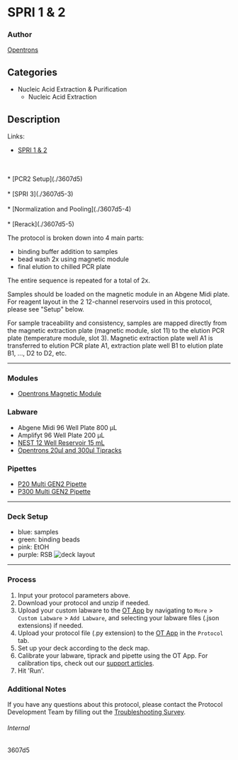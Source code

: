# SPRI 1 & 2

### Author
[Opentrons](https://opentrons.com/)

## Categories
* Nucleic Acid Extraction & Purification
	* Nucleic Acid Extraction

## Description

Links:  
* [SPRI 1 & 2](./3607d5-2)
<br />
<br />
* [PCR2 Setup](./3607d5)
<br />
<br />
* [SPRI 3](./3607d5-3)
<br />
<br />
* [Normalization and Pooling](./3607d5-4)
<br />
<br />
* [Rerack](./3607d5-5)

The protocol is broken down into 4 main parts:
* binding buffer addition to samples
* bead wash 2x using magnetic module
* final elution to chilled PCR plate

The entire sequence is repeated for a total of 2x.

Samples should be loaded on the magnetic module in an Abgene Midi plate. For reagent layout in the 2 12-channel reservoirs used in this protocol, please see "Setup" below.

For sample traceability and consistency, samples are mapped directly from the magnetic extraction plate (magnetic module, slot 11) to the elution PCR plate (temperature module, slot 3). Magnetic extraction plate well A1 is transferred to elution PCR plate A1, extraction plate well B1 to elution plate B1, ..., D2 to D2, etc.

---

### Modules
* [Opentrons Magnetic Module](https://shop.opentrons.com/collections/hardware-modules/products/magdeck)

### Labware
* Abgene Midi 96 Well Plate 800 µL
* Amplifyt 96 Well Plate 200 µL
* [NEST 12 Well Reservoir 15 mL](https://labware.opentrons.com/nest_12_reservoir_15ml)
* [Opentrons 20µl and 300µl Tipracks](https://shop.opentrons.com/collections/opentrons-tips)

### Pipettes
* [P20 Multi GEN2 Pipette](https://opentrons.com/pipettes/)
* [P300 Multi GEN2 Pipette](https://opentrons.com/pipettes/)


---

### Deck Setup
* blue: samples  
* green: binding beads  
* pink: EtOH  
* purple: RSB
![deck layout](https://opentrons-protocol-library-website.s3.amazonaws.com/custom-README-images/3607d5/deck23.png)

---

### Process
1. Input your protocol parameters above.
2. Download your protocol and unzip if needed.
3. Upload your custom labware to the [OT App](https://opentrons.com/ot-app) by navigating to `More` > `Custom Labware` > `Add Labware`, and selecting your labware files (.json extensions) if needed.
4. Upload your protocol file (.py extension) to the [OT App](https://opentrons.com/ot-app) in the `Protocol` tab.
5. Set up your deck according to the deck map.
6. Calibrate your labware, tiprack and pipette using the OT App. For calibration tips, check out our [support articles](https://support.opentrons.com/en/collections/1559720-guide-for-getting-started-with-the-ot-2).
7. Hit 'Run'.

### Additional Notes
If you have any questions about this protocol, please contact the Protocol Development Team by filling out the [Troubleshooting Survey](https://protocol-troubleshooting.paperform.co/).

###### Internal
3607d5
